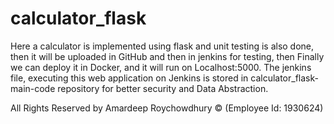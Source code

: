 # calculator_flask
Here a calculator is implemented using flask and unit testing is also done, then it will be uploaded in GitHub and then in jenkins for testing, then Finally we can deploy it in Docker, and it will run on Localhost:5000. The jenkins file, executing this web application on Jenkins is stored in calculator_flask-main-code repository for better security and Data Abstraction.


All Rights Reserved by Amardeep Roychowdhury © (Employee Id: 1930624)
